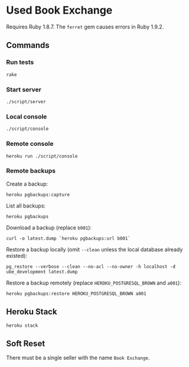 # Used Book Exchange

Requires Ruby 1.8.7. The `ferret` gem causes errors in Ruby 1.9.2.

## Commands

### Run tests

    rake

### Start server

    ./script/server

### Local console

    ./script/console

### Remote console

    heroku run ./script/console

### Remote backups

Create a backup:

    heroku pgbackups:capture

List all backups:

    heroku pgbackups

Download a backup (replace `b001`):

    curl -o latest.dump `heroku pgbackups:url b001`

Restore a backup locally (omit `--clean` unless the local database already existed):

    pg_restore --verbose --clean --no-acl --no-owner -h localhost -d ube_development latest.dump

Restore a backup remotely (replace `HEROKU_POSTGRESQL_BROWN` and `a001`):

    heroku pgbackups:restore HEROKU_POSTGRESQL_BROWN a001

## Heroku Stack

    heroku stack

## Soft Reset

There must be a single seller with the name `Book Exchange`.
